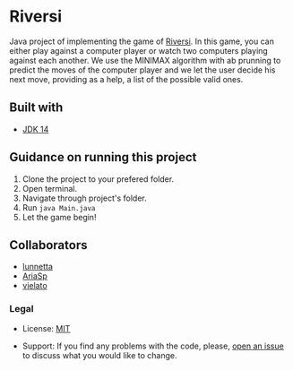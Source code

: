 # Riversi
Java project of implementing the game of [Riversi](https://en.wikipedia.org/wiki/Reversi). In this game, you can either play against a computer player or watch two computers playing against each another. 
We use the MINIMAX algorithm with ab prunning to predict the moves of the computer player and we let the user decide his next move, providing as a help, a list of the possible valid ones. 

## Built with 
* [JDK 14](https://docs.oracle.com/en/java/javase/14/)

## Guidance on running this project
1. Clone the project to your prefered folder.
2. Open terminal.
3. Navigate through project's folder.
4. Run `java Main.java`
5. Let the game begin!

## Collaborators

* [lunnetta](https://github.com/lunnetta)
* [AriaSp](https://github.com/AriaSp)
* [vielato](https://github.com/vielato)

### Legal
* License: [MIT](https://opensource.org/licenses/MIT)

* Support: If you find any problems with the code, please, [open an issue](https://github.com/vielato/Hangman/issues) to discuss what you would like to change. 
